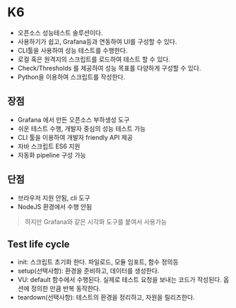 # K6
- 오픈소스 성능테스트 솔루션이다.
- 사용하기가 쉽고, Grafana등과 연동하여 UI를 구성할 수 있다.
- CLI툴을 사용하여 성능 테스트를 수행한다.
- 로컬 혹은 원격지의 스크립트를 로드하여 테스트 할 수 있다.
- Check/Thresholds 를 제공하여 성능 목표를 다양하게 구성할 수 있다.
- Python을 이용하여 스크립트를 작성한다.

## 장점
- Grafana 에서 만든 오픈소스 부하생성 도구
- 쉬운 테스트 수행, 개발자 중심의 성능 테스트 가능
- CLI 툴을 이용하여 개발자 friendly API 제공
- 자바 스크립트 ES6 지원
- 자동화 pipeline 구성 가능

## 단점
- 브라우저 지원 안됨, cli 도구
- NodeJS 환경에서 수행 안됨

> 하지만 Grafana와 같은 시각화 도구를 붙여서 사용가능

## Test life cycle
- init: 스크립트 초기화 한다. 파일로드, 모듈 임포트, 함수 정의등
- setup(선택사항): 환경을 준비하고, 데이터를 생성한다.
- VU: default 함수에서 수행된다. 실제로 테스트 요청을 보내는 코드가 작성된다. 옵션에 정의한 만큼 반복 동작한다.
- teardown(선택사항): 테스트의 환경을 정리하고, 자원을 릴리즈한다.